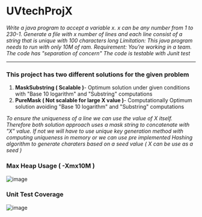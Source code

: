 # UVtechProjX
_Write a java program to accept a variable x. x can be any number from 1 to 230-1. Generate a file with x number of lines and each line consist of a string that is unique with 100 characters long
Limitation: This java program needs to run with only 10M of ram.
Requirement:
You’re working in a team.
The code has "separation of concern"
The code is testable with Junit test_

------------------------------------------------------------------------------------------------------------------------------------------------------------------------------
###  This project has two different solutions for the given problem

1.  **MaskSubstring ( Scalable )**- Optimum solution under given conditions with "Base 10 logarithm" and "Substring" computations
2.  **PureMask ( Not scalable for large X value )**- Computationally Optimum solution avoiding "Base 10 logarithm" and "Substring" computations

_To ensure the uniqueness of a line we can use the value of X itself. Therefore both solution approach uses a mask string to concatenate with "X" value.
If not we will have to use unique key generation method with computing uniqueness in memory or we can use pre implemented  Hashing algorithm to generate charaters based on a seed value ( X can be use as a seed )_
 
### Max Heap Usage ( -Xmx10M  )
![image](https://user-images.githubusercontent.com/7715914/92024803-47875300-ed7c-11ea-86f1-c9fa6c0c6060.png)


### Unit Test Coverage
![image](https://user-images.githubusercontent.com/7715914/92023009-c202a380-ed79-11ea-94e9-a7dc81584d83.png)
